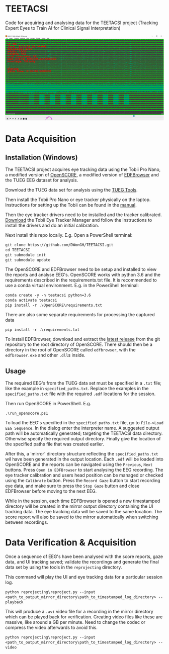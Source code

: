 # TEETACSI
Code for acquiring and analysing data for the TEETACSI project (Tracking Expert Eyes to Train AI for Clinical Signal Interpretation)

![Eye Tracker](eyetracker.gif)
# Data Acquisition

## Installation (Windows)
The TEETACSI project acquires eye tracking data using the Tobii Pro Nano, 
a modified version of [OpenSCORE](https://github.com/DWonGH/OpenSCORE), a modified version of 
[EDFBrowser](https://github.com/d3-worgan/edfbrowser) and the TUEG EEG dataset for analysis.

Download the TUEG data set for analysis using the [TUEG Tools](https://github.com/DWonGH/tueg-tools).

Then install the Tobii Pro Nano or eye tracker physically on the laptop. Instructions for setting up the Tobii can be 
found in the [manual](https://www.tobiipro.com/siteassets/tobii-pro/user-manuals/tobii-pro-nano-user-manual.pdf/?v=2.0).

Then the eye tracker drivers need to be installed and the tracker calibrated. [Download](https://www.tobiipro.com/product-listing/eye-tracker-manager/) 
the Tobii Eye Tracker Manager and follow the instructions to install the drivers and do an initial calibration.

Next install this repo locally. E.g. Open a PowerShell terminal:
```shell script
git clone https://github.com/DWonGH/TEETACSI.git
cd TEETACSI
git submodule init
git submodule update
```

The OpenSCORE and EDFBrowser need to be setup and installed to view the reports and analyse EEG's. OpenSCORE works with python 
3.6 and the requirements described in the requirements.txt file. It is recommended to use a conda virtual environment. E.g. 
in the PowerShell terminal:
```shell script
conda create -y -n teetacsi python=3.6
conda activate teetacsi
pip install -r .\OpenSCORE\requirements.txt
```

There are also some separate requirements for processing the captured data
```shell script
pip install -r .\requirements.txt
```

To install EDFBrowser, download and extract the [latest release](https://github.com/d3-worgan/edfbrowser/releases) from 
the git repository to the root directory of OpenSCORE. There should then be a directory in the root of OpenSCORE called 
```edfbrowser```, with the ```edfbrowser.exe``` and other ```.dll```s inside.

## Usage
The required EEG's from the TUEG data set must be specified in a ```.txt``` file; like the example in ```specified_paths.txt```. 
Replace the examples in the ```specified_paths.txt``` file with the required ```.edf``` locations for the session. 

Then run OpenSCORE in PowerShell. E.g. 
```shell script
.\run_openscore.ps1
```

To load the EEG's specified in the ```specified_paths.txt``` file, go to ```File->Load EEG Sequence```. In the dialog
enter the interpreter name. A suggested output path will be automatically generated; targeting the TEETACSI data directory.
Otherwise specify the required output directory. Finally give the location of the specified paths file that was created earlier. 

After this, a 'mirror' directory structure reflecting the ```specified_paths.txt``` wil have been generated in the output location.
Each ```.edf``` will be loaded into OpenSCORE and the reports can be navigated using the ```Previous```, ```Next``` buttons.
Press ```Open in EDFBrowser``` to start analysing the EEG recording. The eye tracker calibration and users head position can be managed
or checked using the ```Calibrate``` button. Press the ```Record Gaze``` button to start recording eye data, and make sure
to press the ```Stop Gaze``` button and close EDFBrowser before moving to the next EEG.

While in the session, each time EDFBrowser is opened a new timestamped directory will be created in the mirror output directory containing the UI 
tracking data. The eye tracking data will be saved to the same location. The score report will also be saved to the mirror 
automatically when switching between recordings.

# Data Verification & Acquisition
Once a sequence of EEG's have been analysed with the score reports, gaze data, and UI tracking saved; validate the recordings
and generate the final data set by using the tools in the ```reprojecting``` directory.

This command will play the UI and eye tracking data for a particular session log.
```shell script
python reprojecting\reproject.py --input <path_to_output_mirror_directory\path_to_timestamped_log_directory> --playback
```

This will produce a ```.avi``` video file for a recording in the mirror directory which can be played back for verification.
Creating video files like these are massive, like around a GB per minute. Need to change the codec or compress the video
afterwards to avoid this.
```shell script
python reprojecting\reproject.py --input <path_to_output_mirror_directory\path_to_timestamped_log_directory> --video
```
